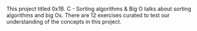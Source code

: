 This project titled 0x1B. C - Sorting algorithms & Big O talks about sorting algorithms and big Os. There are 12 exercises curated to test our understanding of the concepts in this project.
